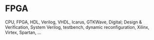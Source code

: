 # FPGA
CPU, FPGA, HDL, Verilog, VHDL, Icarus, GTKWave, Digital; Design &amp; Verification, System Verilog, testbench, dynamic reconfiguration, Xilinx, Virtex, Spartan, ...

